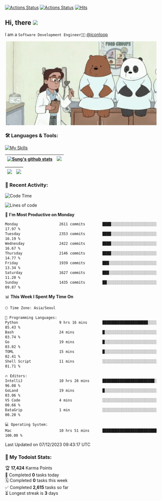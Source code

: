 
[![Actions Status](https://github.com/ddok2/ddok2/workflows/Todoist%20Readme/badge.svg)](https://github.com/ddok2/ddok2/actions)
[![Actions Status](https://github.com/ddok2/ddok2/workflows/wakatime-stats/badge.svg)](https://github.com/ddok2/ddok2/actions)
[![Hits](https://hits.seeyoufarm.com/api/count/incr/badge.svg?url=https%3A%2F%2Fgithub.com%2Fddok2&count_bg=%23FF9595&title_bg=%23555555&icon=github.svg&icon_color=%23FFFFFF&title=hits&edge_flat=false)](https://hits.seeyoufarm.com)

<!-- ![visitors](https://visitor-badge.laobi.icu/badge?page_id=ddok2.ddok2) -->
## Hi, there <img src="https://raw.githubusercontent.com/MartinHeinz/MartinHeinz/master/wave.gif" width="3%">

I am a `Software Development Engineer🧑‍💻` [@iconloop](https://github.com/iconloop)


<p align="center">
    <img align="center" alt="GIF" src="img/debugging.gif" />
</p>


### 🛠 Languages & Tools:

[![My Skills](https://skillicons.dev/icons?i=go,js,ts,py,express,react,svelte,jquery,pug,mongodb,mysql,redis,aws,docker,kubernetes)](https://skillicons.dev)


| <a href="https://github-readme-stats.vercel.app/api?username=ddok2&show_icons=true&include_all_commits=true&count_private=true&theme=buefy&hide_border=true"><img align="center" src="https://github-readme-stats.vercel.app/api?username=ddok2&show_icons=true&include_all_commits=true&count_private=true&theme=buefy&hide_border=true" alt="Sung's github stats" /></a> | <a href="https://github.com/ddok2"><img src="http://github-readme-streak-stats.herokuapp.com?user=ddok2&hide_border=true" /></a> |
| ------------- |------------- |


| <a href="https://github.com/ddok2"><img align="center" src="https://github-readme-stats.vercel.app/api/top-langs/?username=ddok2&theme=buefy&hide=html,css&hide_border=true" /></a> | <a href="https://github.com/ddok2"><img align="center" src="https://activity-graph.herokuapp.com/graph?username=ddok2&theme=github&hide_border=true" height="250" /></a> |
| ------------- |--------------------------------------------------------------------------------------------------------------------------------------------------------------------------|


<!-- <details open>
    <summary>📈 My GitHub Stats</summary>
    <p align="center">
        <a href="https://github.com/ddok2">
            <img align="center" src="https://github-readme-stats.vercel.app/api?username=ddok2&show_icons=true&include_all_commits=true&count_private=true&theme=buefy&hide_border=true" alt="Sung's github stats" />
        </a>
    </p>
</details>
<details>
    <summary>💬 Top Languages</summary>
    <p align="center"> 
        <a href="https://github.com/ddok2">
            <img align="center" src="https://github-readme-stats.vercel.app/api/top-langs/?username=ddok2&layout=compact&theme=buefy&hide=html,css&hide_border=true" />
        </a>
    </p>
</details> -->


### 🌈 Recent Activity:
<!--START_SECTION:waka-->
![Code Time](http://img.shields.io/badge/Code%20Time-2%2C363%20hrs%2047%20mins-blue)

![Lines of code](https://img.shields.io/badge/From%20Hello%20World%20I%27ve%20Written-11.5%20million%20lines%20of%20code-blue)

📅 **I'm Most Productive on Monday** 

```text
Monday                   2611 commits        ████░░░░░░░░░░░░░░░░░░░░░   17.97 % 
Tuesday                  2353 commits        ████░░░░░░░░░░░░░░░░░░░░░   16.19 % 
Wednesday                2422 commits        ████░░░░░░░░░░░░░░░░░░░░░   16.67 % 
Thursday                 2146 commits        ████░░░░░░░░░░░░░░░░░░░░░   14.77 % 
Friday                   1939 commits        ███░░░░░░░░░░░░░░░░░░░░░░   13.34 % 
Saturday                 1627 commits        ███░░░░░░░░░░░░░░░░░░░░░░   11.20 % 
Sunday                   1435 commits        ██░░░░░░░░░░░░░░░░░░░░░░░   09.87 % 
```


📊 **This Week I Spent My Time On** 

```text
🕑︎ Time Zone: Asia/Seoul

💬 Programming Languages: 
Python                   9 hrs 16 mins       █████████████████████░░░░   85.43 % 
Bash                     24 mins             █░░░░░░░░░░░░░░░░░░░░░░░░   03.74 % 
Go                       19 mins             █░░░░░░░░░░░░░░░░░░░░░░░░   03.02 % 
TOML                     15 mins             █░░░░░░░░░░░░░░░░░░░░░░░░   02.41 % 
Shell Script             11 mins             ░░░░░░░░░░░░░░░░░░░░░░░░░   01.71 % 

🔥 Editors: 
IntelliJ                 10 hrs 26 mins      ████████████████████████░   96.08 % 
GoLand                   19 mins             █░░░░░░░░░░░░░░░░░░░░░░░░   03.06 % 
VS Code                  4 mins              ░░░░░░░░░░░░░░░░░░░░░░░░░   00.66 % 
DataGrip                 1 min               ░░░░░░░░░░░░░░░░░░░░░░░░░   00.20 % 

💻 Operating System: 
Mac                      10 hrs 51 mins      █████████████████████████   100.00 % 
```


 Last Updated on 07/12/2023 09:43:17 UTC
<!--END_SECTION:waka-->

### 🚧 My Todoist Stats:
<!-- TODO-IST:START -->
🏆  **17,424** Karma Points           
🌸  Completed **0** tasks today           
🗓  Completed **0** tasks this week           
✅  Completed **2,615** tasks so far           
⏳  Longest streak is **3** days
<!-- TODO-IST:END -->

